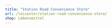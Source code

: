 ```yaml
---
title: "Station Road Convenience Store"
url: /leicester/station-road-convenience-store/
shop: Lebensmittel
---
```

